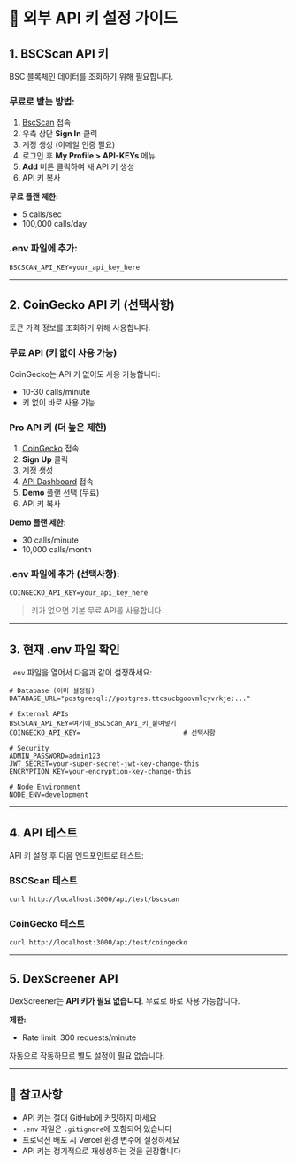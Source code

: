 # 🔑 외부 API 키 설정 가이드

## 1. BSCScan API 키

BSC 블록체인 데이터를 조회하기 위해 필요합니다.

### 무료로 받는 방법:

1. [BscScan](https://bscscan.com) 접속
2. 우측 상단 **Sign In** 클릭
3. 계정 생성 (이메일 인증 필요)
4. 로그인 후 **My Profile > API-KEYs** 메뉴
5. **Add** 버튼 클릭하여 새 API 키 생성
6. API 키 복사

**무료 플랜 제한:**
- 5 calls/sec
- 100,000 calls/day

### .env 파일에 추가:

```env
BSCSCAN_API_KEY=your_api_key_here
```

---

## 2. CoinGecko API 키 (선택사항)

토큰 가격 정보를 조회하기 위해 사용합니다.

### 무료 API (키 없이 사용 가능)

CoinGecko는 API 키 없이도 사용 가능합니다:
- 10-30 calls/minute
- 키 없이 바로 사용 가능

### Pro API 키 (더 높은 제한)

1. [CoinGecko](https://www.coingecko.com) 접속
2. **Sign Up** 클릭
3. 계정 생성
4. [API Dashboard](https://www.coingecko.com/en/api/pricing) 접속
5. **Demo** 플랜 선택 (무료)
6. API 키 복사

**Demo 플랜 제한:**
- 30 calls/minute
- 10,000 calls/month

### .env 파일에 추가 (선택사항):

```env
COINGECKO_API_KEY=your_api_key_here
```

> 키가 없으면 기본 무료 API를 사용합니다.

---

## 3. 현재 .env 파일 확인

`.env` 파일을 열어서 다음과 같이 설정하세요:

```env
# Database (이미 설정됨)
DATABASE_URL="postgresql://postgres.ttcsucbgoovmlcyvrkje:..."

# External APIs
BSCSCAN_API_KEY=여기에_BSCScan_API_키_붙여넣기
COINGECKO_API_KEY=                          # 선택사항

# Security
ADMIN_PASSWORD=admin123
JWT_SECRET=your-super-secret-jwt-key-change-this
ENCRYPTION_KEY=your-encryption-key-change-this

# Node Environment
NODE_ENV=development
```

---

## 4. API 테스트

API 키 설정 후 다음 엔드포인트로 테스트:

### BSCScan 테스트
```bash
curl http://localhost:3000/api/test/bscscan
```

### CoinGecko 테스트
```bash
curl http://localhost:3000/api/test/coingecko
```

---

## 5. DexScreener API

DexScreener는 **API 키가 필요 없습니다**. 무료로 바로 사용 가능합니다.

**제한:**
- Rate limit: 300 requests/minute

자동으로 작동하므로 별도 설정이 필요 없습니다.

---

## 📝 참고사항

- API 키는 절대 GitHub에 커밋하지 마세요
- `.env` 파일은 `.gitignore`에 포함되어 있습니다
- 프로덕션 배포 시 Vercel 환경 변수에 설정하세요
- API 키는 정기적으로 재생성하는 것을 권장합니다
